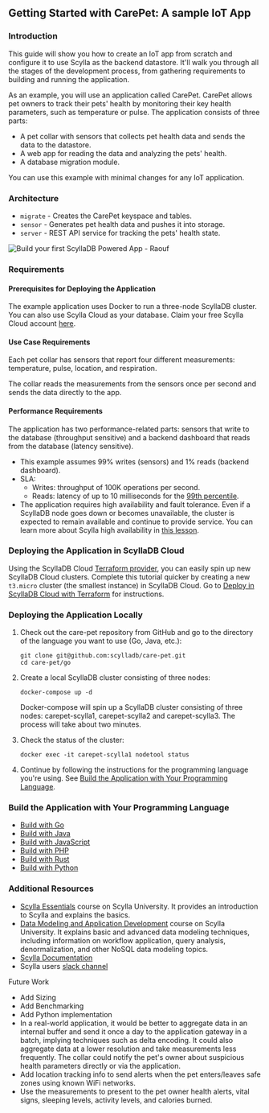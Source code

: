 Getting Started with CarePet: A sample IoT App
----------------------------------------------

### Introduction

This guide will show you how to create an IoT app from scratch and configure it
to use Scylla as the backend datastore. It'll walk you through all the stages
of the development process, from gathering requirements to building and running
the application.

As an example, you will use an application called CarePet. CarePet allows pet
owners to track their pets' health by monitoring their key health parameters,
such as temperature or pulse. The application consists of three parts:
-   A pet collar with sensors that collects pet health data and sends the data to the datastore.
-   A web app for reading the data and analyzing the pets' health.
-   A database migration module.

You can use this example with minimal changes for any IoT application. 

### Architecture

-  `migrate` - Creates the CarePet keyspace and tables.
-  `sensor` - Generates pet health data and pushes it into storage.
-  `server` - REST API service for tracking the pets' health state.

![Build your first ScyllaDB Powered App - Raouf](https://user-images.githubusercontent.com/13738772/158378310-11a39630-b390-4df0-8096-2c1751e56570.jpg)


### Requirements

#### Prerequisites for Deploying the Application

The example application uses Docker to run a three-node ScyllaDB cluster. You can also use Scylla Cloud as your database.
Claim your free Scylla Cloud account [here](https://scylladb.com/cloud).

#### Use Case Requirements

Each pet collar has sensors that report four different measurements:
temperature, pulse, location, and respiration.

The collar reads the measurements from the sensors once per second
and sends the data directly to the app.

#### Performance Requirements

The application has two performance-related parts: sensors that write to
the database (throughput sensitive) and a backend dashboard that reads from
the database (latency sensitive). 

* This example assumes 99% writes (sensors) and 1% reads (backend dashboard).  
* SLA:
  - Writes: throughput of 100K operations per second.
  - Reads: latency of up to 10 milliseconds for the
    [99th percentile](https://engineering.linkedin.com/performance/who-moved-my-99th-percentile-latency).
* The application requires high availability and fault tolerance. Even if a
ScyllaDB node goes down or becomes unavailable, the cluster is expected to
remain available and continue to provide service. You can learn more about
Scylla high availability in [this lesson](https://university.scylladb.com/courses/scylla-essentials-overview/lessons/high-availability/). 


### Deploying the Application in ScyllaDB Cloud

Using the ScyllaDB Cloud [Terraform provider](https://registry.terraform.io/providers/scylladb/scylladbcloud/latest/docs), you can easily spin up new ScyllaDB Cloud clusters. Complete this tutorial quicker by creating a new `t3.micro` cluster (the smallest instance) in ScyllaDB Cloud. Go to [Deploy in ScyllaDB Cloud with Terraform](/deploy-in-cloud.md) for instructions.

### Deploying the Application Locally

1. Check out the care-pet repository from GitHub and go to the directory of
   the language you want to use (Go, Java, etc.):
    
    ```
    git clone git@github.com:scylladb/care-pet.git
    cd care-pet/go
    ```

1. Create a local ScyllaDB cluster consisting of three nodes:

    ```
    docker-compose up -d
    ```

   Docker-compose will spin up a ScyllaDB cluster consisting of three nodes:
   carepet-scylla1, carepet-scylla2 and carepet-scylla3. The process will
   take about two minutes.

1. Check the status of the cluster:

    ```
    docker exec -it carepet-scylla1 nodetool status
    ```

1. Continue by following the instructions for the programming language you're using. See [Build the Application with Your Programming Language](#build-the-application-with-your-programming-language).

### Build the Application with Your Programming Language

- [Build with Go](/build-with-go.md)
- [Build with Java](/build-with-java.md)
- [Build with JavaScript](/build-with-javascript.md)
- [Build with PHP](/build-with-php.md)
- [Build with Rust](/build-with-rust.md)
- [Build with Python](/build-with-python.md)


### Additional Resources

-   [Scylla Essentials](https://university.scylladb.com/courses/scylla-essentials-overview/) course on Scylla University. It provides an introduction to Scylla and explains the basics.
-   [Data Modeling and Application Development](https://university.scylladb.com/courses/data-modeling/) course on Scylla University. It explains basic and advanced data modeling techniques, including information on workflow application, query analysis, denormalization, and other NoSQL data modeling topics.
-   [Scylla Documentation](https://docs.scylladb.com/)
-   Scylla users [slack channel](http://slack.scylladb.com/)

Future Work

-   Add Sizing
-   Add Benchmarking
-   Add Python implementation
-   In a real-world application, it would be better to aggregate data in an internal buffer and send it once a day to the application gateway in a batch, implying techniques such as delta encoding. It could also aggregate data at a lower resolution and take measurements less frequently. The collar could notify the pet's owner about suspicious health parameters directly or via the application. 
-   Add location tracking info to send alerts when the pet enters/leaves safe zones using known WiFi networks.
-   Use the measurements to present to the pet owner health alerts, vital signs, sleeping levels, activity levels, and calories burned.
